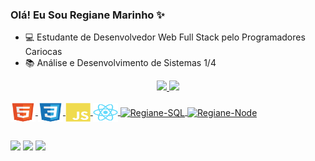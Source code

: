 ### Olá! Eu Sou Regiane Marinho ✨

- 💻 Estudante de Desenvolvedor Web Full Stack pelo Programadores Cariocas
- 📚 Análise e Desenvolvimento de Sistemas 1/4

<div align="center">
  <a href="https://https://github.com/regiane18">
  <img height="160em" src="https://github-readme-stats.vercel.app/api?username=Regiane18&show_icons=true&theme=cobalt&include_all_commits=true&count_private=true"/>
  <img height="160em" src="https://github-readme-stats.vercel.app/api/top-langs/?username=Regiane18&layout=compact&langs_count=7&theme=cobalt"/>
</div>

<div style="display: inline_block"><br>
  <img align="center" alt="Regiane -HTML" height="30" width="40" src="https://raw.githubusercontent.com/devicons/devicon/master/icons/html5/html5-original.svg">
  <img align="center" alt="Regiane-CSS" height="30" width="40" src="https://raw.githubusercontent.com/devicons/devicon/master/icons/css3/css3-original.svg">
  <img align="center" alt="Regiane-Js" height="30" width="40" src="https://raw.githubusercontent.com/devicons/devicon/master/icons/javascript/javascript-plain.svg">
  <img align="center" alt="Regiane-React" height="30" width="40" src="https://raw.githubusercontent.com/devicons/devicon/master/icons/react/react-original.svg">
  <img align="center" alt="Regiane-SQL" height="60" width="70" src="https://cdn.jsdelivr.net/gh/devicons/devicon/icons/mysql/mysql-original-wordmark.svg"/>
  <img align="center" alt="Regiane-Node" height="30" width="40" src="https://cdn.jsdelivr.net/gh/devicons/devicon/icons/nodejs/nodejs-original.svg" />         
  </div>
  
  ##
  
  <div>
  <a href="https://https://www.linkedin.com/in/regiane-marinho-9518b3252//" target="_blank"><img src="https://img.shields.io/badge/-LinkedIn-%230077B5?style=for-the-badge&logo=linkedin&logoColor=white" target="_blank"></a>
  <a href="https://https://www.instagram.com/regiimarinhoopazdasilva/" target="_blank"><img src="https://img.shields.io/badge/-Instagram-%23E4405F?style=for-the-badge&logo=instagram&logoColor=white" target="_blank"></a>
  <a href="regiane.miguel.noah@gmail.com" target="_blank"><img src="https://img.shields.io/badge/Gmail-D14836?style=for-the-badge&logo=gmail&logoColor=white" target="_blank"></a>
  </div>
